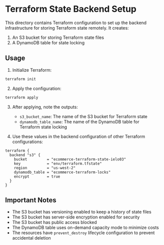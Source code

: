 # Terraform State Backend Setup

This directory contains Terraform configuration to set up the backend infrastructure for storing Terraform state remotely. It creates:

1. An S3 bucket for storing Terraform state files
2. A DynamoDB table for state locking

## Usage

1. Initialize Terraform:

```bash
terraform init
```

2. Apply the configuration:

```bash
terraform apply
```

3. After applying, note the outputs:

   - `s3_bucket_name`: The name of the S3 bucket for Terraform state
   - `dynamodb_table_name`: The name of the DynamoDB table for Terraform state locking

4. Use these values in the backend configuration of other Terraform configurations:

```hcl
terraform {
  backend "s3" {
    bucket         = "ecommerce-terraform-state-ielo03"
    key            = "env/terraform.tfstate"
    region         = "us-west-2"
    dynamodb_table = "ecommerce-terraform-locks"
    encrypt        = true
  }
}
```

## Important Notes

- The S3 bucket has versioning enabled to keep a history of state files
- The S3 bucket has server-side encryption enabled for security
- The S3 bucket has public access blocked
- The DynamoDB table uses on-demand capacity mode to minimize costs
- The resources have `prevent_destroy` lifecycle configuration to prevent accidental deletion
